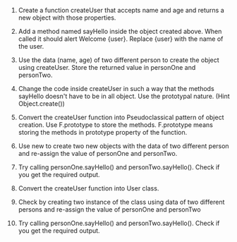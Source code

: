 1. Create a function createUser that accepts name and age and returns a new object with those properties.

2. Add a method named sayHello inside the object created above. When called it should alert Welcome {user}. Replace {user} with the name of the user.

3. Use the data (name, age) of two different person to create the object using createUser. Store the returned value in personOne and personTwo.

4. Change the code inside createUser in such a way that the methods sayHello doesn't have to be in all object. Use the prototypal nature. (Hint Object.create())

5. Convert the createUser function into Pseudoclassical pattern of object creation. Use F.prototype to store the methods. F.prototype means storing the methods in prototype property of the function.

6. Use new to create two new objects with the data of two different person and re-assign the value of personOne and personTwo.

7. Try calling personOne.sayHello() and personTwo.sayHello(). Check if you get the required output.

8. Convert the createUser function into User class.

9. Check by creating two instance of the class using data of two different persons and re-assign the value of personOne and personTwo

10. Try calling personOne.sayHello() and personTwo.sayHello(). Check if you get the required output.
